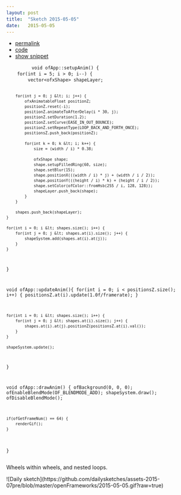 ```yaml
---
layout: post
title:  "Sketch 2015-05-05"
date:   2015-05-05
---
```

<div class="code">
    <ul>
        <li><a href="{% post_url 2015-05-05-sketch %}">permalink</a></li>
        <li><a href="https://github.com/dailysketches/sketches-2015-07pre/tree/master/2015-05-05">code</a></li>
        <li><a href="#" class="snippet-button">show snippet</a></li>
    </ul>
    <pre class="snippet">
        <code class="cpp">void ofApp::setupAnim() {
    for(int i = 5; i &gt; 0; i--) {
        vector&lt;ofxShape&gt; shapeLayer;
        
        for(int j = 0; j &lt; i; j++) {
            ofxAnimatableFloat positionZ;
            positionZ.reset(-i);
            positionZ.animateToAfterDelay(i * 30, j);
            positionZ.setDuration(1.2);
            positionZ.setCurve(EASE_IN_OUT_BOUNCE);
            positionZ.setRepeatType(LOOP_BACK_AND_FORTH_ONCE);
            positionsZ.push_back(positionZ);
            
            for(int k = 0; k &lt; i; k++) {
                size = (width / i) * 0.38;
                
                ofxShape shape;
                shape.setupFilledRing(60, size);
                shape.setBlur(15);
                shape.positionX(((width / i) * j) + (width / i / 2));
                shape.positionY(((height / i) * k) + (height / i / 2));
                shape.setColor(ofColor::fromHsb(255 / i, 128, 128));
                shapeLayer.push_back(shape);
            }
        }
        
        shapes.push_back(shapeLayer);
    }

    for(int i = 0; i &lt; shapes.size(); i++) {
        for(int j = 0; j &lt; shapes.at(i).size(); j++) {
            shapeSystem.add(shapes.at(i).at(j));
        }
    }
}

void ofApp::updateAnim(){
    for(int i = 0; i &lt; positionsZ.size(); i++) {
        positionsZ.at(i).update(1.0f/framerate);
    }
    
    for(int i = 0; i &lt; shapes.size(); i++) {
        for(int j = 0; j &lt; shapes.at(i).size(); j++) {
            shapes.at(i).at(j).positionZ(positionsZ.at(i).val());
        }
    }
    
    shapeSystem.update();
}

void ofApp::drawAnim() {
    ofBackground(0, 0, 0);
    ofEnableBlendMode(OF_BLENDMODE_ADD);
    shapeSystem.draw();
    ofDisableBlendMode();
    
    if(ofGetFrameNum() == 64) {
        renderGif();
    }
}</code>
    </pre>
</div>
<p class="description">Wheels within wheels, and nested loops.</p>
![Daily sketch](https://github.com/dailysketches/assets-2015-07pre/blob/master/openFrameworks/2015-05-05.gif?raw=true)
